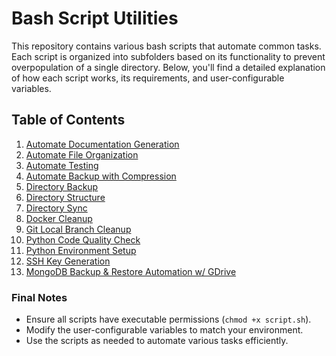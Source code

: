 # Bash Script Utilities

This repository contains various bash scripts that automate common tasks. Each script is organized into subfolders based on its functionality to prevent overpopulation of a single directory. Below, you'll find a detailed explanation of how each script works, its requirements, and user-configurable variables.

## Table of Contents
1. [Automate Documentation Generation](documentation_generation/README.md)
2. [Automate File Organization](file_organization/README.md)
3. [Automate Testing](python_testing/README.md)
4. [Automate Backup with Compression](schedule_backup/README.md)
5. [Directory Backup](simple_backup/README.md)
6. [Directory Structure](directory_structure/README.md)
7. [Directory Sync](folder_sync/README.md)
8. [Docker Cleanup](docker_cleanup/README.md)
9. [Git Local Branch Cleanup](git_cleanup/README.md)
10. [Python Code Quality Check](python_code_quality/README.md)
11. [Python Environment Setup](python_project_setup/README.md)
12. [SSH Key Generation](ssh_key_generation/README.md)
13. [MongoDB Backup & Restore Automation w/ GDrive](mongo_backup_restore/README.md)

### Final Notes

- Ensure all scripts have executable permissions (`chmod +x script.sh`).
- Modify the user-configurable variables to match your environment.
- Use the scripts as needed to automate various tasks efficiently.
